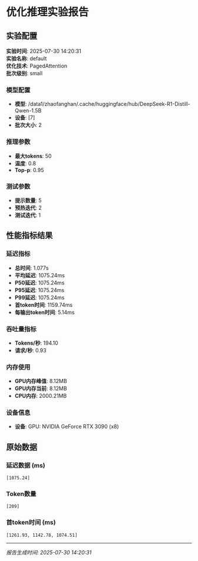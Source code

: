 # 优化推理实验报告

## 实验配置
**实验时间**: 2025-07-30 14:20:31  
**实验名称**: default  
**优化技术**: PagedAttention  
**批次级别**: small  

### 模型配置
- **模型**: /data1/zhaofanghan/.cache/huggingface/hub/DeepSeek-R1-Distill-Qwen-1.5B
- **设备**: [7]
- **批次大小**: 2

### 推理参数
- **最大tokens**: 50
- **温度**: 0.8
- **Top-p**: 0.95

### 测试参数
- **提示数量**: 5
- **预热迭代**: 2
- **测试迭代**: 1

## 性能指标结果

### 延迟指标
- **总时间**: 1.077s
- **平均延迟**: 1075.24ms
- **P50延迟**: 1075.24ms
- **P95延迟**: 1075.24ms
- **P99延迟**: 1075.24ms
- **首token时间**: 1159.74ms
- **每输出token时间**: 5.14ms

### 吞吐量指标
- **Tokens/秒**: 194.10
- **请求/秒**: 0.93

### 内存使用
- **GPU内存峰值**: 8.12MB
- **GPU内存当前**: 8.12MB
- **CPU内存**: 2000.21MB

### 设备信息
- **设备**: GPU: NVIDIA GeForce RTX 3090 (x8)

## 原始数据

### 延迟数据 (ms)
```
[1075.24]
```

### Token数量
```
[209]
```

### 首token时间 (ms)
```
[1261.93, 1142.78, 1074.51]
```

---
*报告生成时间: 2025-07-30 14:20:31*
